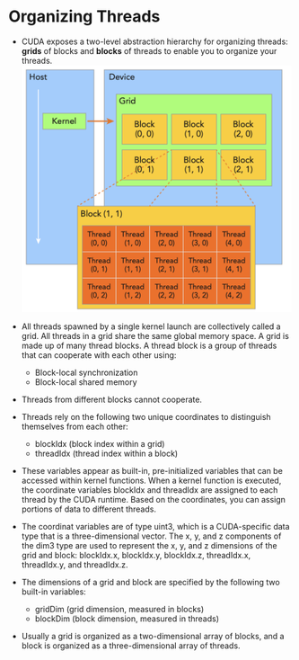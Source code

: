 # Organizing Threads

- CUDA exposes a two-level abstraction hierarchy for organizing threads: **grids** of blocks and **blocks** of threads to enable you to organize your threads.
    ![Threads Hierarchy](./images/ThreadsHierarchy.png)

- All threads spawned by a single kernel launch are collectively called a grid. All threads in a grid share the same global memory space. A grid is made up of many thread blocks. A thread block is a group of threads that can cooperate with each other using:
    - Block-local synchronization
    - Block-local shared memory
- Threads from different blocks cannot cooperate.
- Threads rely on the following two unique coordinates to distinguish themselves from each other:
    - blockIdx (block index within a grid)
    - threadIdx (thread index within a block)
- These variables appear as built-in, pre-initialized variables that can be accessed within kernel functions. When a kernel function is executed, the coordinate variables blockIdx and threadIdx are assigned to each thread by the CUDA runtime. Based on the coordinates, you can assign portions of data to different threads.
- The coordinat variables are of type uint3, which is a CUDA-specific data type that is a three-dimensional vector. The x, y, and z components of the dim3 type are used to represent the x, y, and z dimensions of the grid and block: blockIdx.x, blockIdx.y, blockIdx.z, threadIdx.x, threadIdx.y, and threadIdx.z.
- The dimensions of a grid and block are specified by the following two built-in variables:
    - gridDim  (grid dimension, measured in blocks)
    - blockDim (block dimension, measured in threads)
- Usually a grid is organized as a two-dimensional array of blocks, and a block is organized as a three-dimensional array of threads.